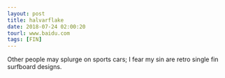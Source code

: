 ```yaml
---
layout: post
title: halvarflake
date: 2018-07-24 02:00:20
tourl: www.baidu.com
tags: [FIN]
---
```

Other people may splurge on sports cars; I fear my sin are retro single fin surfboard designs.